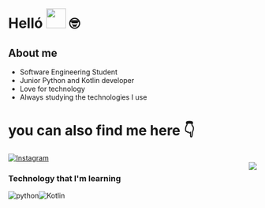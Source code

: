 # Helló <img src="https://camo.githubusercontent.com/0c732027af8a28d138e3698181f7be7c9b97d443b4beb9c7ce8ec4cffc6b4767/68747470733a2f2f6d656469612e67697068792e636f6d2f6d656469612f6876524a434c467a6361737252346961377a2f67697068792e676966" width ="40"> 🤓

## About me
- Software Engineering Student
- Junior Python and Kotlin developer
- Love for technology
- Always studying the technologies I use

# you can also find me here 👇
<div>
<a href="https://www.instagram.com/wanderleysemv?igsh=bzl0ZGl0YjQwN3Bw">
<img align="center" src="https://img.shields.io/badge/Instagram-E4405F?style=for-the-badge&logo=instagram&logoColor=white" alt="Instagram">
</a>
</div>

<div>
  <img  align="right" heigt="100" src="https://private-user-images.githubusercontent.com/177468147/355497917-b0e6de95-1cc1-4a72-9a1f-b7bc2b8358b4.png?jwt=eyJhbGciOiJIUzI1NiIsInR5cCI6IkpXVCJ9.eyJpc3MiOiJnaXRodWIuY29tIiwiYXVkIjoicmF3LmdpdGh1YnVzZXJjb250ZW50LmNvbSIsImtleSI6ImtleTUiLCJleHAiOjE3MjI5NTYyOTUsIm5iZiI6MTcyMjk1NTk5NSwicGF0aCI6Ii8xNzc0NjgxNDcvMzU1NDk3OTE3LWIwZTZkZTk1LTFjYzEtNGE3Mi05YTFmLWI3YmMyYjgzNThiNC5wbmc_WC1BbXotQWxnb3JpdGhtPUFXUzQtSE1BQy1TSEEyNTYmWC1BbXotQ3JlZGVudGlhbD1BS0lBVkNPRFlMU0E1M1BRSzRaQSUyRjIwMjQwODA2JTJGdXMtZWFzdC0xJTJGczMlMkZhd3M0X3JlcXVlc3QmWC1BbXotRGF0ZT0yMDI0MDgwNlQxNDUzMTVaJlgtQW16LUV4cGlyZXM9MzAwJlgtQW16LVNpZ25hdHVyZT03ZDQwYWU2YzUzZjZjNzJhYmVkZDdlZWM5NjQyMmI2ZDQzNWM2MDQ3ZjY0MmI2N2QwOWNjNTZhZjNjMmVhY2UzJlgtQW16LVNpZ25lZEhlYWRlcnM9aG9zdCZhY3Rvcl9pZD0wJmtleV9pZD0wJnJlcG9faWQ9MCJ9.HU5ZJlFjviFp2xfDQNrW5RbqK1RpLrIcRRl1BMr1D70">
</div>


### Technology that I'm learning
<img align="center" alt="python" src ="https://img.shields.io/badge/Python-3776AB?style=for-the-badge&logo=python&logoColor=white"><img align="center" alt="Kotlin" src="https://img.shields.io/badge/Kotlin-0095D5?&style=for-the-badge&logo=kotlin&logoColor=white">
